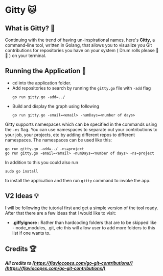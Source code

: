 # Gitty 🐱
## What is Gitty? 🤔
Continuing with the trend of having un-inspirational names, here's **Gitty**, a command-line tool, written in Golang, that allows you to visualize you Git contributions for repositories you have on your system ( Drum rolls please 🥁 🥁 ) on your terminal.

## Running the Application 🏃
- cd into the application folder.
- Add repositories to search by running the `gitty.go` file with `-add` flag
  ```
  go run gitty.go -add=../
  ```
- Build and display the graph using following 
  ```
  go run gitty.go -email=<email> -numDays=<number of days>
  ```

Gitty supports namespaces which can be specified in the commands using the `-ns` flag. You can use namespaces to separate out your contributions to your job, your projects, etc by adding different repos to different namespaces. The namespaces can be used like this:
```
go run gitty.go -add=../ -ns=project
go run gitty.go -email=<email> -numDays=<number of days> -ns=project 
```

In addition to this you could also run
```
sudo go install
```
to install the application and then run `gitty` command to invoke the app.

## V2 Ideas 💡
I will be following the tutorial first and get a simple version of the tool ready. After that there are a few ideas that I would like to visit:
- **.giffyignore** : Rather than hardcoding folders that are to be skipped like - node_modules, .git, etc this will allow user to add more folders to this list if one wants to.

## Credits 🏆
***All credits to [https://flaviocopes.com/go-git-contributions/](https://flaviocopes.com/go-git-contributions/)***